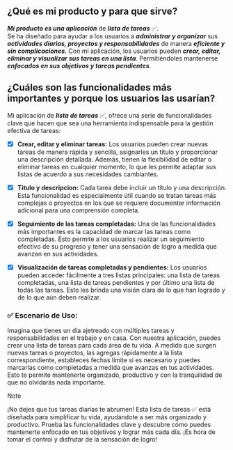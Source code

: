 ## ¿Qué es mi producto y para que sirve?

**_Mi producto es una aplicación_** de **_lista de tareas_** :white_check_mark:.<br>
Se ha diseñado para ayudar a los usuarios a **_administrar y organizar_** sus **_actividades diarias, proyectos y responsabilidades_** de manera **_eficiente y sin complicaciones._** Con mi aplicación, los usuarios pueden **_crear, editar, eliminar y visualizar sus tareas en una lista_**. Permitiéndoles mantenerse **_enfocados en sus objetivos y tareas pendientes_**.

## ¿Cuáles son las funcionalidades más importantes y porque los usuarios las usarían?

Mi aplicación de **_lista de tareas_** :white_check_mark:, ofrece una serie de funcionalidades clave que hacen que sea una herramienta indispensable para la gestión efectiva de tareas:

- [x] **Crear, editar y eliminar tareas:** Los usuarios pueden crear nuevas tareas de manera rápida y sencilla, asignarles un título y proporcionar una descripción detallada. Además, tienen la flexibilidad de editar o eliminar tareas en cualquier momento, lo que les permite adaptar sus listas de acuerdo a sus necesidades cambiantes.

- [x] **Titulo y descripcion:** Cada tarea debe incluir un título y una descripción. Esta funcionalidad es especialmente útil cuando se tratan tareas más complejas o proyectos en los que se requiere documentar información adicional para una comprensión completa.

- [x] **Seguimiento de las tareas completadas:** Una de las funcionalidades más importantes es la capacidad de marcar las tareas como completadas. Esto permite a los usuarios realizar un seguimiento efectivo de su progreso y tener una sensación de logro a medida que avanzan en sus actividades.

- [x] **Visualización de tareas completadas y pendientes:** Los usuarios pueden acceder fácilmente a tres listas principales: una lista de tareas completadas, una lista de tareas pendientes y por último una lista de todas las tareas. Esto les brinda una visión clara de lo que han logrado y de lo que aún deben realizar.

### :white_check_mark: Escenario de Uso:

Imagina que tienes un día ajetreado con múltiples tareas y responsabilidades en el trabajo y en casa. Con nuestra aplicación, puedes crear una lista de tareas para cada área de tu vida. A medida que surgen nuevas tareas o proyectos, las agregas rápidamente a la lista correspondiente, estableces fechas límite si es necesario y puedes marcarlas como completadas a medida que avanzas en tus actividades. Esto te permite mantenerte organizado, productivo y con la tranquilidad de que no olvidarás nada importante.

> [!NOTE]
> ¡No dejes que tus tareas diarias te abrumen! Esta lista de tareas ✅ está diseñada para simplificar tu vida, ayudándote a ser más organizado y productivo. Prueba las funcionalidades clave y descubre cómo puedes mantenerte enfocado en tus objetivos y lograr más cada día. ¡Es hora de tomar el control y disfrutar de la sensación de logro!
